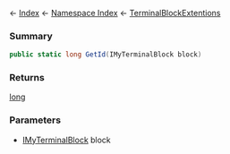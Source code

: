 ← [Index](Api-Index) ← [Namespace Index](Namespace-Index) ← [TerminalBlockExtentions](Sandbox.ModAPI.Ingame.TerminalBlockExtentions)

### Summary

```csharp
public static long GetId(IMyTerminalBlock block)
```

### Returns

[long](https://docs.microsoft.com/en-us/dotnet/api/system.int64?view=netframework-4.6)

### Parameters

* [IMyTerminalBlock](Sandbox.ModAPI.Ingame.IMyTerminalBlock) block
